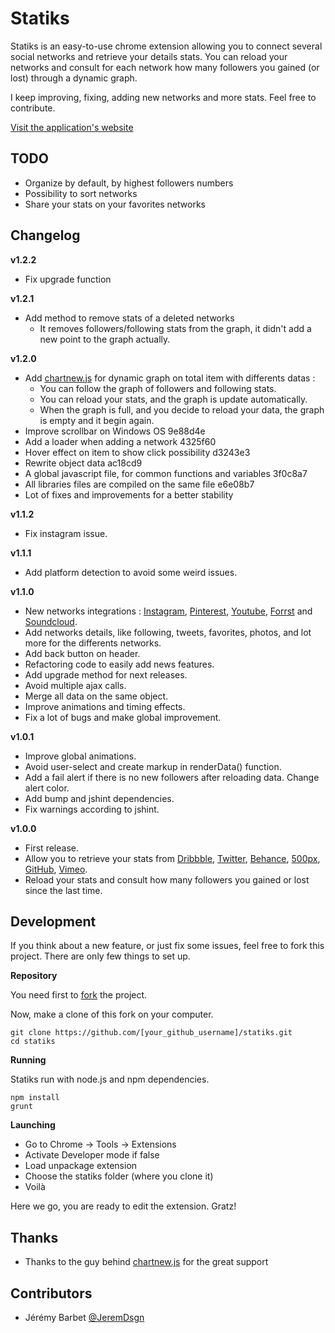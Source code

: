 Statiks
========

Statiks is an easy-to-use chrome extension allowing you to connect several social networks and retrieve your details stats.
You can reload your networks and consult for each network how many followers you gained (or lost) through a dynamic graph.

I keep improving, fixing, adding new networks and more stats. Feel free to contribute.

[Visit the application's website](http://statiks.jeremybarbet.com)

TODO
----

* Organize by default, by highest followers numbers
* Possibility to sort networks
* Share your stats on your favorites networks

Changelog
---------

__v1.2.2__

* Fix upgrade function

__v1.2.1__

* Add method to remove stats of a deleted networks
  * It removes followers/following stats from the graph, it didn't add a new point to the graph actually.

__v1.2.0__

* Add [chartnew.js](https://github.com/FVANCOP/ChartNew.js) for dynamic graph on total item with differents datas : 
  * You can follow the graph of followers and following stats.
  * You can reload your stats, and the graph is update automatically.
  * When the graph is full, and you decide to reload your data, the graph is empty and it begin again.
* Improve scrollbar on Windows OS 9e88d4e
* Add a loader when adding a network 4325f60
* Hover effect on item to show click possibility d3243e3
* Rewrite object data ac18cd9
* A global javascript file, for common functions and variables 3f0c8a7
* All libraries files are compiled on the same file e6e08b7
* Lot of fixes and improvements for a better stability

__v1.1.2__

* Fix instagram issue.

__v1.1.1__

* Add platform detection to avoid some weird issues.

__v1.1.0__

* New networks integrations : [Instagram](http://instagram.com), [Pinterest](http://www.pinterest.com), [Youtube](https://www.youtube.com), [Forrst](https://forrst.com) and [Soundcloud](https://soundcloud.com).
* Add networks details, like following, tweets, favorites, photos, and lot more for the differents networks.
* Add back button on header.
* Refactoring code to easily add news features.
* Add upgrade method for next releases.
* Avoid multiple ajax calls.
* Merge all data on the same object.
* Improve animations and timing effects.
* Fix a lot of bugs and make global improvement.

__v1.0.1__

* Improve global animations.
* Avoid user-select and create markup in renderData() function.
* Add a fail alert if there is no new followers after reloading data. Change alert color.
* Add bump and jshint dependencies.
* Fix warnings according to jshint.

__v1.0.0__

* First release.
* Allow you to retrieve your stats from [Dribbble](https://dribbble.com), [Twitter](https://twitter.com), [Behance](https://www.behance.net), [500px](http://500px.com), [GitHub](https://github.com), [Vimeo](https://vimeo.com).
* Reload your stats and consult how many followers you gained or lost since the last time.

Development
-----------

If you think about a new feature, or just fix some issues, feel free to fork this project.
There are only few things to set up.

__Repository__

You need first to [fork](https://github.com/JeremDsgn/statiks/fork) the project.

Now, make a clone of this fork on your computer.

`git clone https://github.com/[your_github_username]/statiks.git`  
`cd statiks`

__Running__

Statiks run with node.js and npm dependencies.

`npm install`  
`grunt`

__Launching__

* Go to Chrome -> Tools -> Extensions
* Activate Developer mode if false
* Load unpackage extension
* Choose the statiks folder (where you clone it)
* Voilà

Here we go, you are ready to edit the extension. Gratz!

Thanks
------

* Thanks to the guy behind [chartnew.js](https://github.com/FVANCOP/ChartNew.js) for the great support

Contributors
------------

* Jérémy Barbet [@JeremDsgn](https://twitter.com/JeremDsgn)
